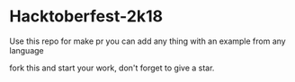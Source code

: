 # Hacktoberfest-2k18
Use this repo for make pr
you can add any thing with an example from any language

fork this and start your work, don't forget to give a star.
